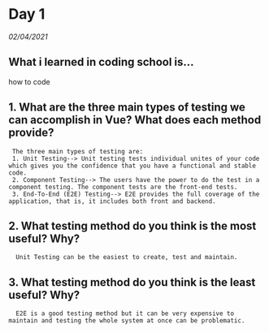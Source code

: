 # Day 1
_02/04/2021_

## What i learned in coding school is...
how to code


## 1. What are the three main types of testing we can accomplish in Vue? What does each method provide?
     The three main types of testing are:
     1. Unit Testing--> Unit testing tests individual unites of your code which gives you the confidence that you have a functional and stable code.
     2. Component Testing--> The users have the power to do the test in a component testing. The component tests are the front-end tests.
     3. End-To-End (E2E) Testing--> E2E provides the full coverage of the application, that is, it includes both front and backend.

## 2. What testing method do you think is the most useful? Why?
      Unit Testing can be the easiest to create, test and maintain.

## 3. What testing method do you think is the least useful? Why?
      E2E is a good testing method but it can be very expensive to maintain and testing the whole system at once can be problematic.